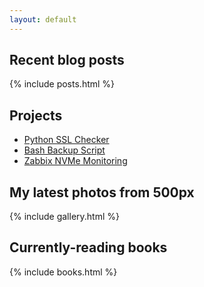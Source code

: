 ```yaml
---
layout: default
---
```


## Recent blog posts
{% include posts.html %}

## Projects
  * [Python SSL Checker](https://github.com/narbehaj/ssl-checker)
  * [Bash Backup Script](https://github.com/narbehaj/bash-backup)
  * [Zabbix NVMe Monitoring](https://github.com/narbehaj/zabbix-nvme)

## My latest photos from 500px
{% include gallery.html %}

## Currently-reading books
{% include books.html %}
